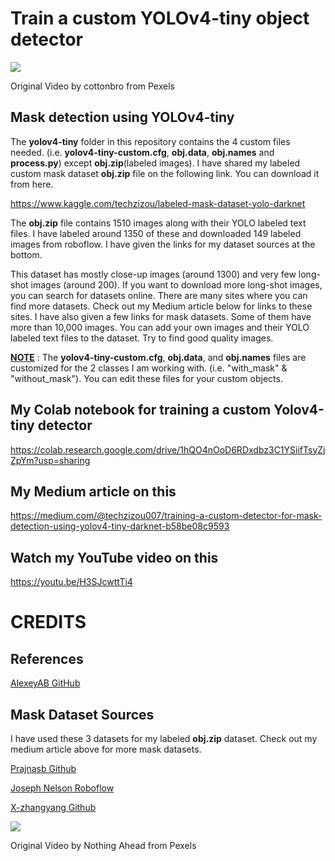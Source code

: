 

# Train a custom YOLOv4-tiny object detector 


![](yolov4-tiny-custom.gif)


Original Video by cottonbro from Pexels


## Mask detection using YOLOv4-tiny

The **yolov4-tiny** folder in this repository contains the 4 custom files needed. (i.e. **yolov4-tiny-custom.cfg**, **obj.data**, **obj.names** and **process.py**) except **obj.zip**(labeled images). I have shared my labeled custom mask dataset **obj.zip** file on the following link. You can download it from here.

https://www.kaggle.com/techzizou/labeled-mask-dataset-yolo-darknet


The **obj.zip** file contains 1510 images along with their YOLO labeled text files. I have labeled around 1350 of these and downloaded 149 labeled images from roboflow. I have given the links for my dataset sources at the bottom. 

This dataset has mostly close-up images (around 1300) and very few long-shot images (around 200). If you want to download more long-shot images, you can search for datasets online. There are many sites where you can find more datasets. Check out my Medium article below for links to these sites. I have also given a few links for mask datasets. Some of them have more than 10,000 images. You can add your own images and their YOLO labeled text files to the dataset. Try to find good quality images.

**<ins>NOTE</ins>** : The **yolov4-tiny-custom.cfg**, **obj.data**, and **obj.names** files are customized for the 2 classes I am working with. (i.e. "with_mask" & "without_mask"). You can edit these files for your custom objects.

## My Colab notebook for training a custom Yolov4-tiny detector

https://colab.research.google.com/drive/1hQO4nOoD6RDxdbz3C1YSiifTsyZjZpYm?usp=sharing

## My Medium article on this

https://medium.com/@techzizou007/training-a-custom-detector-for-mask-detection-using-yolov4-tiny-darknet-b58be08c9593

## Watch my YouTube video on this 

https://youtu.be/H3SJcwttTi4



# CREDITS 

## References

[AlexeyAB GitHub](https://github.com/AlexeyAB/darknet/)


## Mask Dataset Sources

I have used these 3 datasets for my labeled **obj.zip** dataset. Check out my medium article above for more mask datasets.

[Prajnasb Github](https://github.com/prajnasb/observations)

[Joseph Nelson Roboflow](https://public.roboflow.com/object-detection/mask-wearing)

[X-zhangyang Github](https://github.com/X-zhangyang/Real-World-Masked-Face-Dataset)


![](test2-tiny.gif)


Original Video by Nothing Ahead from Pexels
